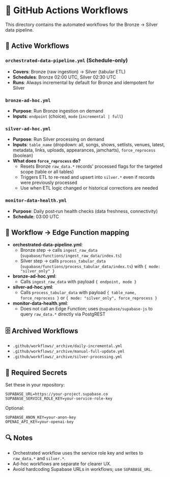 # 🚀 GitHub Actions Workflows

This directory contains the automated workflows for the Bronze → Silver data pipeline.

## 📁 Active Workflows

### `orchestrated-data-pipeline.yml` (Schedule-only)
- **Covers**: Bronze (raw ingestion) → Silver (tabular ETL)
- **Schedules**: Bronze 02:00 UTC, Silver 02:30 UTC
- **Runs**: Always incremental by default for Bronze and idempotent for Silver

### `bronze-ad-hoc.yml`
- **Purpose**: Run Bronze ingestion on demand
- **Inputs**: `endpoint` (choice), `mode` (`incremental | full`)

### `silver-ad-hoc.yml`
- **Purpose**: Run Silver processing on demand
- **Inputs**: `table_name` (dropdown: all, songs, shows, setlists, venues, latest, metadata, links, uploads, appearances, jamcharts), `force_reprocess` (boolean)
- **What does `force_reprocess` do?**
  - Resets Bronze `raw_data.*` records' processed flags for the targeted scope (table or all tables)
  - Triggers ETL to re-read and upsert into `silver.*` even if records were previously processed
  - Use when ETL logic changed or historical corrections are needed

### `monitor-data-health.yml`
- **Purpose**: Daily post‑run health checks (data freshness, connectivity)
- **Schedule**: 03:00 UTC

## 🧩 Workflow → Edge Function mapping
- **orchestrated-data-pipeline.yml**:
  - Bronze step → calls `ingest_raw_data` (`supabase/functions/ingest_raw_data/index.ts`)
  - Silver step → calls `process_tabular_data` (`supabase/functions/process_tabular_data/index.ts`) with `{ mode: "silver_only" }`
- **bronze-ad-hoc.yml**:
  - Calls `ingest_raw_data` with payload `{ endpoint, mode }`
- **silver-ad-hoc.yml**:
  - Calls `process_tabular_data` with payload `{ table_name, force_reprocess }` or `{ mode: "silver_only", force_reprocess }`
- **monitor-data-health.yml**:
  - Does not call an Edge Function; uses `@supabase/supabase-js` to query `raw_data.*` directly via PostgREST

## 🗄️ Archived Workflows
- `.github/workflows/_archive/daily-incremental.yml`
- `.github/workflows/_archive/manual-full-update.yml`
- `.github/workflows/_archive/silver-processing.yml`

## 🔧 Required Secrets
Set these in your repository:

```
SUPABASE_URL=https://your-project.supabase.co
SUPABASE_SERVICE_ROLE_KEY=your-service-role-key
```

Optional:
```
SUPABASE_ANON_KEY=your-anon-key
OPENAI_API_KEY=your-openai-key
```

## 🔍 Notes
- Orchestrated workflow uses the service role key and writes to `raw_data.*` and `silver.*`.
- Ad-hoc workflows are separate for clearer UX.
- Avoid hardcoding Supabase URLs in workflows; use `SUPABASE_URL`.
